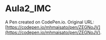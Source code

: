 # Aula2_IMC

A Pen created on CodePen.io. Original URL: [https://codepen.io/mhmaisato/pen/ZEGNoJV](https://codepen.io/mhmaisato/pen/ZEGNoJV).


